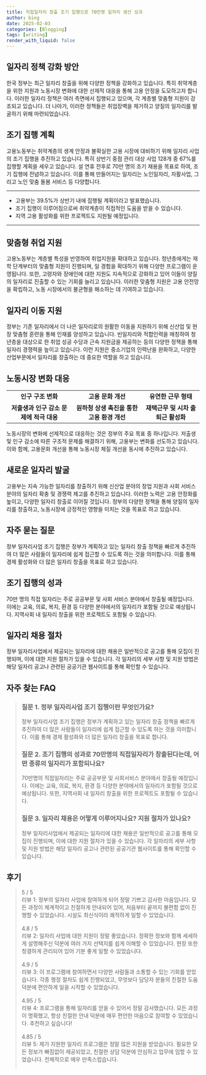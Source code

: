 ```yaml
---
title: 직접일자리 창출 조기 집행으로 70만명 일자리 생산 성과
author: bing
date: 2025-02-03
categories: [Blogging]
tags: [writing]
render_with_liquid: false
---
```



<h2 id='일자리 정책 강화 방안'>일자리 정책 강화 방안</h2>

<p>한국 정부는 최근 일자리 창출을 위해 다양한 정책을 강화하고 있습니다. 특히 취약계층을 위한 지원과 노동시장 변화에 대한 선제적 대응을 통해 고용 안정을 도모하고자 합니다. 이러한 일자리 정책은 여러 측면에서 집행되고 있으며, 각 계층별 맞춤형 지원이 강조되고 있습니다. 더 나아가, 이러한 정책들은 취업장벽을 제거하고 양질의 일자리를 발굴하기 위해 마련되었습니다.</p>

<h2 id='조기 집행 계획'>조기 집행 계획</h2>

<p>고용노동부는 취약계층의 생계 안정과 불확실한 고용 시장에 대비하기 위해 일자리 사업의 조기 집행을 추진하고 있습니다. 특히 상반기 중점 관리 대상 사업 128개 중 67%를 집행할 계획을 세우고 있습니다. 설 연휴 전후로 70만 명의 조기 채용을 목표로 하여, 조기 집행에 전념하고 있습니다. 이를 통해 만들어지는 일자리는 노인일자리, 자활사업, 그리고 노인 맞춤 돌봄 서비스 등 다양합니다.</p>

<hr />

<ul>
    <li>고용부는 39.5%가 상반기 내에 집행될 계획이라고 발표했습니다.</li>
    <li>조기 집행이 이루어짐으로써 취약계층이 직접적인 도움을 받을 수 있습니다.</li>
    <li>지역 고용 활성화를 위한 프로젝트도 지원될 예정입니다.</li>
</ul>

<hr />

<h2 id='맞춤형 취업 지원'>맞춤형 취업 지원</h2>

<p>고용노동부는 계층별 특성을 반영하여 취업지원을 확대하고 있습니다. 청년층에게는 재학 단계부터의 맞춤형 지원이 진행되며, 일 경험을 확대하기 위해 다양한 프로그램이 운영됩니다. 또한, 고령자와 장애인에 대한 지원도 지속적으로 강화하고 있어 이들이 양질의 일자리로 진출할 수 있는 기회를 늘리고 있습니다. 이러한 맞춤형 지원은 고용 안전망을 확립하고, 노동 시장에서의 불균형을 해소하는 데 기여하고 있습니다.</p>

<h2 id='일자리 이동 지원'>일자리 이동 지원</h2>

<p>정부는 기존 일자리에서 더 나은 일자리로의 원활한 이동을 지원하기 위해 신산업 및 현장 맞춤형 훈련을 통해 인재를 양성하고 있습니다. 빈일자리와 적합인력을 매칭하여 청년층을 대상으로 한 취업 성공 수당과 근속 지원금을 제공하는 등의 다양한 정책을 통해 일자리 경쟁력을 높이고 있습니다. 이런 지원은 중소기업의 인력난을 완화하고, 다양한 산업부문에서 일자리를 창출하는 데 중요한 역할을 하고 있습니다.</p>

<h2 id='노동시장 변화 대응'>노동시장 변화 대응</h2>

<table>
    <tr>
        <td style="text-align: center; height: 17px;"><b>인구 구조 변화</b></td>
        <td style="text-align: center; height: 17px;"><b>고용 문화 개선</b></td>
        <td style="text-align: center; height: 17px;"><b>유연한 근무 형태</b></td>
    </tr>
    <tr>
        <td style="text-align: center; height: 17px;"><b>저출생과 인구 감소 문제에 적극 대응</b></td>
        <td style="text-align: center; height: 17px;"><b>원하청 상생 촉진을 통한 고용 환경 개선</b></td>
        <td style="text-align: center; height: 17px;"><b>재택근무 및 시차 출퇴근 활성화</b></td>
    </tr>
</table>

<p>노동시장의 변화에 선제적으로 대응하는 것은 정부의 주요 목표 중 하나입니다. 저출생 및 인구 감소에 따른 구조적 문제를 해결하기 위해, 고용부는 변화를 선도하고 있습니다. 이와 함께, 고용문화 개선을 통해 노동시장 체질 개선을 동시에 추진하고 있습니다.</p>

<h2 id='새로운 일자리 발굴'>새로운 일자리 발굴</h2>

<p>고용부는 지속 가능한 일자리를 창출하기 위해 신산업 분야의 창업 지원과 사회 서비스 분야의 일자리 확충 및 경쟁력 제고를 추진하고 있습니다. 이러한 노력은 고용 안정화를 높이고, 다양한 일자리 창출로 이어질 것입니다. 정부의 다양한 정책을 통해 양질의 일자리를 창출하고, 노동시장에 긍정적인 영향을 미치는 것을 목표로 하고 있습니다.</p>

<h2 id='자주 묻는 질문'>자주 묻는 질문</h2>

<p>정부 일자리사업 조기 집행은 정부가 계획하고 있는 일자리 창출 정책을 빠르게 추진하여 더 많은 사람들이 일자리에 쉽게 접근할 수 있도록 하는 것을 의미합니다. 이를 통해 경제 활성화와 더 많은 일자리 창출을 목표로 하고 있습니다.</p>

<h2 id='조기 집행의 성과'>조기 집행의 성과</h2>

<p>70만 명의 직접 일자리는 주로 공공부문 및 사회 서비스 분야에서 창출될 예정입니다. 이에는 교육, 의료, 복지, 환경 등 다양한 분야에서의 일자리가 포함될 것으로 예상됩니다. 지역사회 내 일자리 창출을 위한 프로젝트도 포함될 수 있습니다.</p>

<h2 id='일자리 채용 절차'>일자리 채용 절차</h2>

<p>정부 일자리사업에서 제공되는 일자리에 대한 채용은 일반적으로 공고를 통해 모집이 진행되며, 이에 대한 지원 절차가 있을 수 있습니다. 각 일자리의 세부 사항 및 지원 방법은 해당 일자리 공고나 관련된 공공기관 웹사이트를 통해 확인할 수 있습니다.</p>


<h2 id='자주_찾는_FAQ'>자주 찾는 FAQ</h2>
<div itemscope="" itemtype="https://schema.org/FAQPage">
<blockquote>
<div itemscope="" itemprop="mainEntity" itemtype="https://schema.org/Question">
<h3 itemprop="name">질문 1. 정부 일자리사업 조기 집행이란 무엇인가요?</h3>
<div itemscope="" itemprop="acceptedAnswer" itemtype="https://schema.org/Answer">
<span itemprop="text">
<p>정부 일자리사업 조기 집행은 정부가 계획하고 있는 일자리 창출 정책을 빠르게 추진하여 더 많은 사람들이 일자리에 쉽게 접근할 수 있도록 하는 것을 의미합니다. 이를 통해 경제 활성화와 더 많은 일자리 창출을 목표로 합니다.</p>
</span>
</div>
</div>
<div itemscope="" itemprop="mainEntity" itemtype="https://schema.org/Question">
<h3 itemprop="name">질문 2. 조기 집행의 성과로 70만명의 직접일자리가 창출된다는데, 어떤 종류의 일자리가 포함되나요?</h3>
<div itemscope="" itemprop="acceptedAnswer" itemtype="https://schema.org/Answer">
<span itemprop="text">
<p>70만명의 직접일자리는 주로 공공부문 및 사회서비스 분야에서 창출될 예정입니다. 이에는 교육, 의료, 복지, 환경 등 다양한 분야에서의 일자리가 포함될 것으로 예상됩니다. 또한, 지역사회 내 일자리 창출을 위한 프로젝트도 포함될 수 있습니다.</p>
</span>
</div>
</div>
<div itemscope="" itemprop="mainEntity" itemtype="https://schema.org/Question">
<h3 itemprop="name">질문 3. 일자리 채용은 어떻게 이루어지나요? 지원 절차가 있나요?</h3>
<div itemscope="" itemprop="acceptedAnswer" itemtype="https://schema.org/Answer">
<span itemprop="text">
<p>정부 일자리사업에서 제공되는 일자리에 대한 채용은 일반적으로 공고를 통해 모집이 진행되며, 이에 대한 지원 절차가 있을 수 있습니다. 각 일자리의 세부 사항 및 지원 방법은 해당 일자리 공고나 관련된 공공기관 웹사이트를 통해 확인할 수 있습니다.</p>
</span>
</div>
</div>
</blockquote>
</div>
<h2 id='후기'>후기</h2>
<div itemscope itemtype="https://schema.org/Product">
  <blockquote>
  <div itemprop="review" itemscope itemtype="https://schema.org/Review">
      <div itemprop="reviewRating" itemscope itemtype="https://schema.org/Rating"> <span itemprop="ratingValue">5</span> / <span itemprop="bestRating">5</span> </div>
      <span itemprop="reviewBody">리뷰 1: 정부의 일자리 사업에 참여하게 되어 정말 기쁘고 감사한 마음입니다. 모든 과정이 체계적이고 친절하게 안내되어 있어, 처음부터 끝까지 불편함 없이 진행할 수 있었습니다. 시설도 최신식이라 쾌적하게 일할 수 있었습니다.</span>
  </div>
  <br>
  <div itemprop="review" itemscope itemtype="https://schema.org/Review">
      <div itemprop="reviewRating" itemscope itemtype="https://schema.org/Rating"> <span itemprop="ratingValue">4.8</span> / <span itemprop="bestRating">5</span> </div>
      <span itemprop="reviewBody">리뷰 2: 일자리 사업에 대한 지원이 정말 좋았습니다. 정확한 정보와 함께 세세하게 설명해주신 덕분에 여러 가지 선택지를 쉽게 이해할 수 있었습니다. 현장 또한 청결하게 관리되어 있어 기분 좋게 일할 수 있었습니다.</span>
  </div>
  <br>
  <div itemprop="review" itemscope itemtype="https://schema.org/Review">
      <div itemprop="reviewRating" itemscope itemtype="https://schema.org/Rating"> <span itemprop="ratingValue">4.9</span> / <span itemprop="bestRating">5</span> </div>
      <span itemprop="reviewBody">리뷰 3: 이 프로그램에 참여하면서 다양한 사람들과 소통할 수 있는 기회를 얻었습니다. 각종 행정 절차도 쉽게 진행되었고, 무엇보다 담당자 분들의 친절한 도움 덕분에 편안하게 일을 시작할 수 있었습니다.</span>
  </div>
  <br>
  <div itemprop="review" itemscope itemtype="https://schema.org/Review">
      <div itemprop="reviewRating" itemscope itemtype="https://schema.org/Rating"> <span itemprop="ratingValue">4.95</span> / <span itemprop="bestRating">5</span> </div>
      <span itemprop="reviewBody">리뷰 4: 프로그램을 통해 일자리를 얻을 수 있어서 정말 감사했습니다. 모든 과정이 명확했고, 항상 친절한 안내 덕분에 매우 편안한 마음으로 참여할 수 있었습니다. 추천하고 싶습니다!</span>
  </div>
  <br>
  <div itemprop="review" itemscope itemtype="https://schema.org/Review">
      <div itemprop="reviewRating" itemscope itemtype="https://schema.org/Rating"> <span itemprop="ratingValue">4.85</span> / <span itemprop="bestRating">5</span> </div>
      <span itemprop="reviewBody">리뷰 5: 제가 지원한 일자리 프로그램은 정말 많은 지원을 받았습니다. 필요한 모든 정보가 빠짐없이 제공되었고, 친절한 상담 덕분에 안심하고 업무에 임할 수 있었습니다. 전체적으로 매우 만족스럽습니다.</span>
  </div>
  <br>
  </blockquote>
</div>
